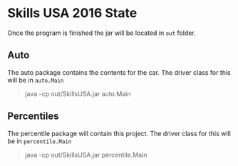 # Skills USA 2016 State

Once the program is finished the jar will be located in `out` folder.

## Auto

The auto package contains the contents for the car.
The driver class for this will be in `auto.Main`

> java -cp out/SkillsUSA.jar auto.Main

## Percentiles

The percentile package will contain this project.
The driver class for this will be in `percentile.Main`

> java -cp out/SkillsUSA.jar percentile.Main
